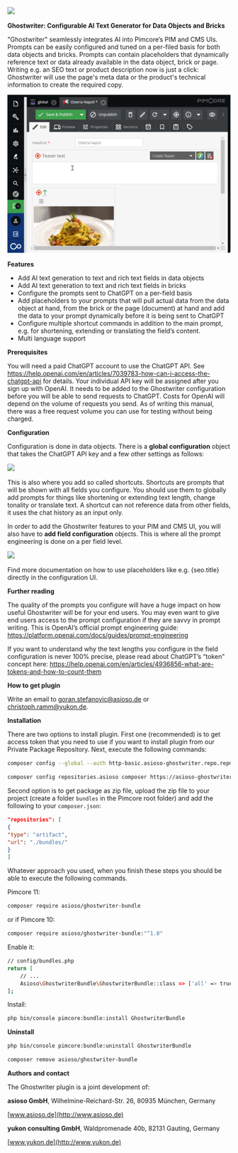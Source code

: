 ![](documentation/img/001.png)

__Ghostwriter: Configurable AI Text Generator for Data Objects and Bricks__

"Ghostwriter" seamlessly integrates AI into Pimcore’s PIM and CMS UIs. Prompts can be easily configured and tuned on a per-filed basis for both data objects and bricks. Prompts can contain placeholders that dynamically reference text or data already available in the data object, brick or page. Writing e.g. an SEO text or product description now is just a click: Ghostwriter will use the page's meta data or the product's technical information to create the required copy.

![](documentation/img/ghostwriter.gif)


**Features**

- Add AI text generation to text and rich text fields in data objects
- Add AI text generation to text and rich text fields in bricks
- Configure the prompts sent to ChatGPT on a per-field basis
- Add placeholders to your prompts that will pull actual data from the data object at hand, from the brick or the page (document) at hand and add the data to your prompt dynamically before it is being sent to ChatGPT
- Configure multiple shortcut commands in addition to the main prompt, e.g. for shortening, extending or translating the field’s content.
- Multi language support


**Prerequisites**

You will need a paid ChatGPT account to use the ChatGPT API. See <https://help.openai.com/en/articles/7039783-how-can-i-access-the-chatgpt-api> for details. Your individual API key will be assigned after you sign up with OpenAI. It needs to be added to the Ghostwriter configuration before you will be able to send requests to ChatGPT. Costs for OpenAI will depend on the volume of requests you send. As of writing this manual, there was a free request volume you can use for testing without being charged.


**Configuration**

Configuration is done in data objects. There is a **global configuration** object that takes the ChatGPT API key and a few other settings as follows:

![](documentation/img/002.png)

This is also where you add so called shortcuts. Shortcuts are prompts that will be shown with all fields you configure. You should use them to globally add prompts for things like shortening or extending text length, change tonality or translate text. A shortcut can not reference data from other fields, it uses the chat history as an input only.

In order to add the Ghostwriter features to your PIM and CMS UI, you will also have to **add field configuration** objects. This is where all the prompt engineering is done on a per field level.

![](documentation/img/003.png)

Find more documentation on how to use placeholders like e.g. {seo.title} directly in the configuration UI.


**Further reading**

The quality of the prompts you configure will have a huge impact on how useful Ghostwriter will be for your end users. You may even want to give end users access to the prompt configuration if they are savvy in prompt writing. This is OpenAI’s official prompt engineering guide: <https://platform.openai.com/docs/guides/prompt-engineering>

If you want to understand why the text lengths you configure in the field configuration is never 100% precise, please read about ChatGPT’s “token” concept here: <https://help.openai.com/en/articles/4936856-what-are-tokens-and-how-to-count-them>


**How to get plugin**

Write an email to [goran.stefanovic@asioso.de](goran.stefanovic@asioso.de) or [christoph.ramm@yukon.de](mailto:christoph.ramm@yukon.de).


**Installation**

There are two options to install plugin.
First one (recommended) is to get access token that you need to use if you want to install plugin from our Private Package Repository. Next, execute the following commands:
```bash
composer config --global --auth http-basic.asioso-ghostwriter.repo.repman.io token YOUR-TOKEN
```
```bash
composer config repositories.asioso composer https://asioso-ghostwriter.repo.repman.io/
``` 

Second option is to get package as zip file, upload the zip file to your project (create a folder `bundles` in the Pimcore root folder) and add the following to your `composer.json`:
```json
"repositories": [
{
"type": "artifact",
"url": "./bundles/"
}
]
```
Whatever approach you used, when you finish these steps you should be able to execute the following commands.

Pimcore 11:
```bash
composer require asioso/ghostwriter-bundle
```
or if Pimcore 10:
```bash
composer require asioso/ghostwriter-bundle:"^1.0"
``` 

Enable it:
```bash
// config/bundles.php
return [
    // ...
    Asioso\GhostwriterBundle\GhostwriterBundle::class => ['all' => true],
];
```

Install:
```bash
php bin/console pimcore:bundle:install GhostwriterBundle
``` 

**Uninstall**

```bash
php bin/console pimcore:bundle:uninstall GhostwriterBundle
``` 

```bash
composer remove asioso/ghostwriter-bundle
```


**Authors and contact**

The Ghostwriter plugin is a joint development of:

**asioso GmbH**, Wilhelmine-Reichard-Str. 26, 80935 München, Germany

[www.asioso.de](http://www.asioso.de)

**yukon consulting GmbH**, Waldpromenade 40b, 82131 Gauting, Germany

[www.yukon.de](http://www.yukon.de) 





